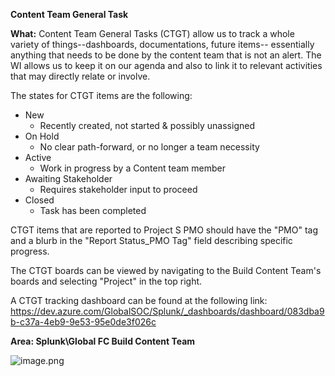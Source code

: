 **Content Team General Task**

**What:** Content Team General Tasks (CTGT) allow us to track a whole variety of things--dashboards, documentations, future items-- essentially anything that needs to be done by the content team that is not an alert. The WI allows us to keep it on our agenda and also to link it to relevant activities that may directly relate or involve.

The states for CTGT items are the following:
- New
  - Recently created, not started & possibly unassigned
- On Hold
  - No clear path-forward, or no longer a team necessity
- Active
  - Work in progress by a Content team member
- Awaiting Stakeholder
  - Requires stakeholder input to proceed
- Closed
  - Task has been completed

CTGT items that are reported to Project S PMO should have the "PMO" tag and a blurb in the "Report Status_PMO Tag" field describing specific progress.

The CTGT boards can be viewed by navigating to the Build Content Team's boards and selecting "Project" in the top right.

A CTGT tracking dashboard can be found at the following link: https://dev.azure.com/GlobalSOC/Splunk/_dashboards/dashboard/083dba9b-c37a-4eb9-9e53-95e0de3f026c

**Area: Splunk\Global FC Build Content Team**

![image.png](/.attachments/image-eff9ff1f-4ece-4771-93ee-bac9921ea06b.png)